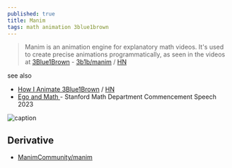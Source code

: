 ```yaml
---
published: true
title: Manim
tags: math animation 3blue1brown
---
```

> Manim is an animation engine for explanatory math videos. It's used to create precise animations programmatically, as seen in the videos at [3Blue1Brown](https://www.3blue1brown.com/) - [3b1b/manim](https://github.com/3b1b/manim) / [HN](https://news.ycombinator.com/item?id=24926947)

see also
- [	How I Animate 3Blue1Brown](https://www.youtube.com/watch?v=rbu7Zu5X1zI) / [HN](https://news.ycombinator.com/item?id=41818779)
- [Ego and Math ](https://www.youtube.com/watch?v=z7GVHB2wiyg) - Stanford Math Department Commencement Speech 2023

![caption](https://raw.githubusercontent.com/3b1b/manim/master/logo/cropped.png)

## Derivative
- [ManimCommunity/manim](https://github.com/ManimCommunity/manim)


